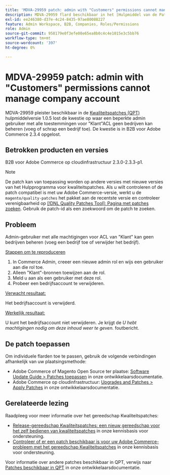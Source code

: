 ```yaml
---
title: 'MDVA-29959 patch: admin with "Customers" permissions cannot manage company account'
description: MDVA-29959 flard beschikbaar in het [Hulpmiddel van de Patronen van de Kwaliteit (QPT)] (/help/announcements/adobe-commerce-announcements/magento-quality-patches-released-new-tool-to-self-serve-quality-patches.md) hulpmiddelversie 1.0.5 verhelpt de kwestie waar een beperkte admin gebruiker met alle toestemmingen voor "Klant"ACL geen bedrijven kan beheren (voeg of schrap een bedrijf toe). De kwestie is in B2B voor Adobe Commerce 2.3.4 opgelost.
exl-id: ee246380-d37e-4c24-8435-97ae80088227
feature: Admin Workspace, B2B, Companies, Roles/Permissions
role: Admin
source-git-commit: 958179e0f3efe08e65ea8b0c4c4e1015e3c5bb76
workflow-type: tm+mt
source-wordcount: '397'
ht-degree: 0%

---
```


# MDVA-29959 patch: admin with &quot;Customers&quot; permissions cannot manage company account

MDVA-29959 pleister beschikbaar in de [Kwaliteitspatches (QPT)](/help/announcements/adobe-commerce-announcements/magento-quality-patches-released-new-tool-to-self-serve-quality-patches.md) hulpmiddelversie 1.0.5 lost de kwestie op waar een beperkte admin gebruiker met alle toestemmingen voor &quot;Klant&quot;ACL geen bedrijven kan beheren (voeg of schrap een bedrijf toe). De kwestie is in B2B voor Adobe Commerce 2.3.4 opgelost.

## Betrokken producten en versies

B2B voor Adobe Commerce op cloudinfrastructuur 2.3.0-2.3.3-p1.

>[!NOTE]
>
>De patch kan van toepassing worden op andere versies met nieuwe versies van het Hulpprogramma voor kwaliteitspatches. Als u wilt controleren of de patch compatibel is met uw Adobe Commerce-versie, werkt u de `magento/quality-patches` het pakket aan de recentste versie en controleer verenigbaarheid op [[!DNL Quality Patches Tool]: Pagina met patches zoeken](https://devdocs.magento.com/quality-patches/tool.html#patch-grid). Gebruik de patch-id als een zoekwoord om de patch te zoeken.

## Probleem

Admin-gebruiker met alle machtigingen voor ACL van &quot;Klant&quot; kan geen bedrijven beheren (voeg een bedrijf toe of verwijder het bedrijf).

<u>Stappen om te reproduceren</u>

1. In Commerce Admin, creeer een nieuwe admin rol en wijs een gebruiker aan die rol toe.
1. Alleen &quot;Klant&quot;-bronnen toewijzen aan de rol.
1. Meld u aan als een gebruiker met deze rol.
1. Probeer een bedrijfsaccount te verwijderen.

<u>Verwacht resultaat:</u>

Het bedrijfsaccount is verwijderd.

<u>Werkelijk resultaat:</u>

U kunt het bedrijfsaccount niet verwijderen. Je krijgt de *U hebt machtigingen nodig om deze inhoud weer te geven.* foutbericht.

## De patch toepassen

Om individuele flarden toe te passen, gebruik de volgende verbindingen afhankelijk van uw plaatsingsmethode:

* Adobe Commerce of Magento Open Source ter plaatse: [Software Update Guide > Patches toepassen](https://devdocs.magento.com/guides/v2.4/comp-mgr/patching/mqp.html) in onze ontwikkelaarsdocumentatie.
* Adobe Commerce op cloudinfrastructuur: [Upgrades and Patches > Apply Patches](https://devdocs.magento.com/cloud/project/project-patch.html) in onze ontwikkelaarsdocumentatie.

## Gerelateerde lezing

Raadpleeg voor meer informatie over het gereedschap Kwaliteitspatches:

* [Release-gereedschap Kwaliteitspatches: een nieuw gereedschap voor het zelf bedienen van kwaliteitspatches](/help/announcements/adobe-commerce-announcements/magento-quality-patches-released-new-tool-to-self-serve-quality-patches.md) in onze kennisbasis voor ondersteuning.
* [Controleer of er een patch beschikbaar is voor uw Adobe Commerce-probleem met het gereedschap Kwaliteitspatches](/help/support-tools/patches-available-in-qpt-tool/check-patch-for-magento-issue-with-magento-quality-patches.md) in onze kennisbasis voor ondersteuning.

Voor informatie over andere patches beschikbaar in QPT, verwijs naar [Patches beschikbaar in QPT](https://devdocs.magento.com/quality-patches/tool.html#patch-grid) in onze ontwikkelaarsdocumentatie.

